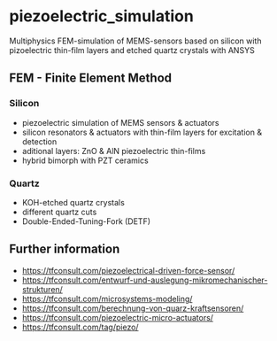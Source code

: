 # piezoelectric_simulation
Multiphysics FEM-simulation of MEMS-sensors based on silicon with pizoelectric thin-film layers and etched quartz crystals with ANSYS

## FEM - Finite Element Method

### Silicon
- piezoelectric simulation of MEMS sensors & actuators
- silicon resonators & actuators with thin-film layers for excitation & detection
- aditional layers: ZnO & AlN piezoelectric thin-films
- hybrid bimorph with PZT ceramics

### Quartz
- KOH-etched quartz crystals
- different quartz cuts 
- Double-Ended-Tuning-Fork (DETF)

## Further information
- https://tfconsult.com/piezoelectrical-driven-force-sensor/
- https://tfconsult.com/entwurf-und-auslegung-mikromechanischer-strukturen/
- https://tfconsult.com/microsystems-modeling/
- https://tfconsult.com/berechnung-von-quarz-kraftsensoren/
- https://tfconsult.com/piezoelectric-micro-actuators/
- https://tfconsult.com/tag/piezo/

